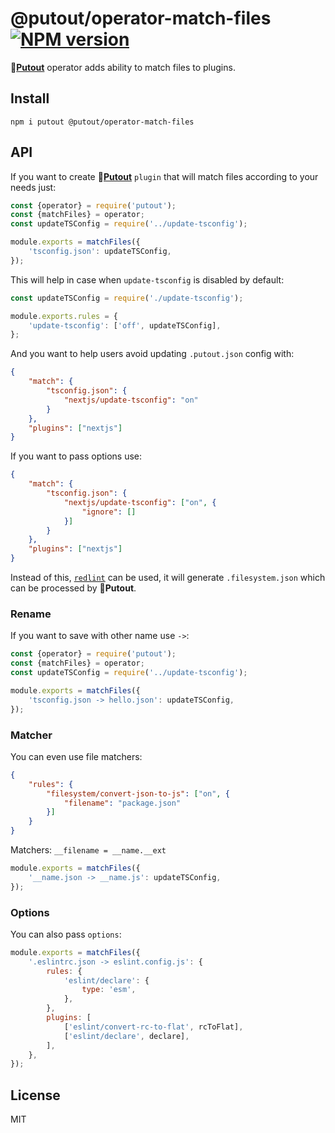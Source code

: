 # @putout/operator-match-files [![NPM version][NPMIMGURL]][NPMURL]

[NPMIMGURL]: https://img.shields.io/npm/v/@putout/operator-match-files.svg?style=flat&longCache=true
[NPMURL]: https://npmjs.org/package/@putout/operator-match-files "npm"

🐊[**Putout**](https://github.com/coderaiser/putout) operator adds ability to match files to plugins.

## Install

```
npm i putout @putout/operator-match-files
```

## API

If you want to create 🐊[**Putout**](https://github.com/coderaiser/putout) `plugin` that will match files according to your needs just:

```js
const {operator} = require('putout');
const {matchFiles} = operator;
const updateTSConfig = require('../update-tsconfig');

module.exports = matchFiles({
    'tsconfig.json': updateTSConfig,
});
```

This will help in case when `update-tsconfig` is disabled by default:

```js
const updateTSConfig = require('./update-tsconfig');

module.exports.rules = {
    'update-tsconfig': ['off', updateTSConfig],
};
```

And you want to help users avoid updating `.putout.json` config with:

```json
{
    "match": {
        "tsconfig.json": {
            "nextjs/update-tsconfig": "on"
        }
    },
    "plugins": ["nextjs"]
}
```

If you want to pass options use:

```json
{
    "match": {
        "tsconfig.json": {
            "nextjs/update-tsconfig": ["on", {
                "ignore": []
            }]
        }
    },
    "plugins": ["nextjs"]
}
```

Instead of this, [`redlint`](https://github.com/putoutjs/redlint) can be used, it will generate `.filesystem.json` which can be processed by 🐊**Putout**.

### Rename

If you want to save with other name use `->`:

```js
const {operator} = require('putout');
const {matchFiles} = operator;
const updateTSConfig = require('../update-tsconfig');

module.exports = matchFiles({
    'tsconfig.json -> hello.json': updateTSConfig,
});
```

### Matcher

You can even use file matchers:

```json
{
    "rules": {
        "filesystem/convert-json-to-js": ["on", {
            "filename": "package.json"
        }]
    }
}
```

Matchers: `__filename = __name.__ext`

```js
module.exports = matchFiles({
    '__name.json -> __name.js': updateTSConfig,
});
```

### Options

You can also pass `options`:

```js
module.exports = matchFiles({
    '.eslintrc.json -> eslint.config.js': {
        rules: {
            'eslint/declare': {
                type: 'esm',
            },
        },
        plugins: [
            ['eslint/convert-rc-to-flat', rcToFlat],
            ['eslint/declare', declare],
        ],
    },
});
```

## License

MIT
